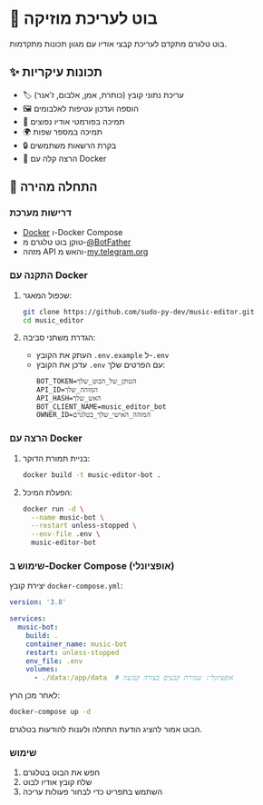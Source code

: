# 🎵 בוט לעריכת מוזיקה

בוט טלגרם מתקדם לעריכת קבצי אודיו עם מגוון תכונות מתקדמות.

## ✨ תכונות עיקריות

- 🏷️ עריכת נתוני קובץ (כותרת, אמן, אלבום, ז'אנר)
- 🖼️ הוספה ועדכון עטיפות לאלבומים
- 📁 תמיכה בפורמטי אודיו נפוצים
- 🌍 תמיכה במספר שפות
- 🔒 בקרת הרשאות משתמשים
- 🐳 הרצה קלה עם Docker

## 🚀 התחלה מהירה

### דרישות מערכת

- [Docker](https://docs.docker.com/get-docker/) ו-Docker Compose
- טוקן בוט טלגרם מ-[@BotFather](https://t.me/botfather)
- מזהה API והאש מ-[my.telegram.org](https://my.telegram.org/auth)

### התקנה עם Docker

1. שכפול המאגר:
   ```bash
   git clone https://github.com/sudo-py-dev/music-editor.git
   cd music_editor
   ```

2. הגדרת משתני סביבה:
   - העתק את הקובץ `.env.example` ל-`.env`
   - עדכן את הקובץ `.env` עם הפרטים שלך:
     ```
     BOT_TOKEN=הטוקן_של_הבוט_שלך
     API_ID=המזהה_שלך
     API_HASH=האש_שלך
     BOT_CLIENT_NAME=music_editor_bot
     OWNER_ID=המזהה_האישי_שלך_בטלגרם
     ```

### הרצה עם Docker

1. בניית תמורת הדוקר:
   ```bash
   docker build -t music-editor-bot .
   ```

2. הפעלת המיכל:
   ```bash
   docker run -d \
     --name music-bot \
     --restart unless-stopped \
     --env-file .env \
     music-editor-bot
   ```

### שימוש ב-Docker Compose (אופציונלי)

יצירת קובץ `docker-compose.yml`:

```yaml
version: '3.8'

services:
  music-bot:
    build: .
    container_name: music-bot
    restart: unless-stopped
    env_file: .env
    volumes:
      - ./data:/app/data  # אופציונלי: שמירת קבצים בצורה קבועה
```
לאחר מכן הרץ:
```bash
docker-compose up -d
```

הבוט אמור להציג הודעת התחלה ולענות להודעות בטלגרם.

### שימוש

1. חפש את הבוט בטלגרם
2. שלח קובץ אודיו לבוט
3. השתמש בתפריט כדי לבחור פעולות עריכה
